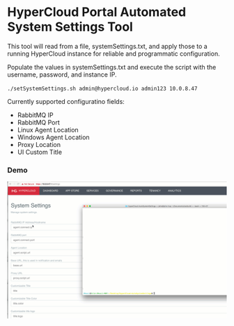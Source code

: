 # HyperCloud Portal Automated System Settings Tool

This tool will read from a file, systemSettings.txt, and apply those to a running HyperCloud instance for reliable and programmatic configuration. 

Populate the values in systemSettings.txt and execute the script with the username, password, and instance IP. 

`./setSystemSettings.sh admin@hypercloud.io admin123 10.0.8.47`

Currently supported configuratino fields:

* RabbitMQ IP
* RabbitMQ Port
* Linux Agent Location
* Windows Agent Location
* Proxy Location
* UI Custom Title

### Demo

![demo video](https://raw.githubusercontent.com/mascij/HyperCloud-AutoSystemSettings/master/demo.gif)
